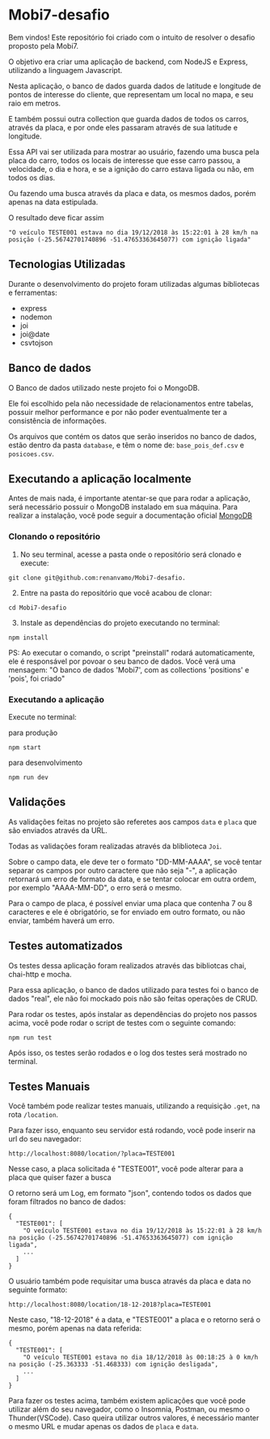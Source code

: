 # Mobi7-desafio

Bem vindos! Este repositório foi criado com o intuito de resolver o desafio proposto pela Mobi7.

O objetivo era criar uma aplicação de backend, com NodeJS e Express, utilizando a linguagem Javascript.

Nesta aplicação, o banco de dados guarda dados de latitude e longitude de pontos de interesse do cliente, que representam um local no mapa, e seu raio em metros.

E também possui outra collection que guarda dados de todos os carros, através da placa, e por onde eles passaram através de sua latitude e longitude.

Essa API vai ser utilizada para mostrar ao usuário, fazendo uma busca pela placa do carro, todos os locais de interesse que esse carro passou, a velocidade, o dia e hora, e se a ignição do carro estava ligada ou não, em todos os dias.

Ou fazendo uma busca através da placa e data, os mesmos dados, porém apenas na data estipulada.

O resultado deve ficar assim

```
"O veículo TESTE001 estava no dia 19/12/2018 às 15:22:01 à 28 km/h na posição (-25.56742701740896 -51.47653363645077) com ignição ligada"
```

## Tecnologias Utilizadas

Durante o desenvolvimento do projeto foram utilizadas algumas bibliotecas e ferramentas:

* express
* nodemon
* joi
* joi@date
* csvtojson

## Banco de dados

O Banco de dados utilizado neste projeto foi o MongoDB.

Ele foi escolhido pela não necessidade de relacionamentos entre tabelas, possuir melhor performance e por não poder eventualmente ter a consistência de informações.

Os arquivos que contém os datos que serão inseridos no banco de dados, estão dentro da pasta `database`, e têm o nome de:
`base_pois_def.csv` e `posicoes.csv`.

## Executando a aplicação localmente

Antes de mais nada, é importante atentar-se que para rodar a aplicação, será necessário possuir o MongoDB instalado em sua máquina.
Para realizar a instalação, você pode seguir a documentação oficial [MongoDB](https://docs.mongodb.com/manual/installation/)

### Clonando o repositório

1. No seu terminal, acesse a pasta onde o repositório será clonado e execute:
```
git clone git@github.com:renanvamo/Mobi7-desafio.
```

2. Entre na pasta do repositório que você acabou de clonar:
```
cd Mobi7-desafio
```

3. Instale as dependências do projeto executando no terminal:
```
npm install
```

PS: Ao executar o comando, o script "preinstall" rodará automaticamente, ele é responsável por povoar o seu banco de dados.
Você verá uma mensagem: "O banco de dados 'Mobi7', com as collections 'positions' e 'pois', foi criado"

### Executando a aplicação

Execute no terminal:

para produção

```
npm start
```

para desenvolvimento
```
npm run dev
```

## Validações

As validações feitas no projeto são referetes aos campos `data` e `placa` que são enviados através da URL.

Todas as validações foram realizadas através da bliblioteca `Joi`.

Sobre o campo data, ele deve ter o formato "DD-MM-AAAA", se você tentar separar os campos por outro caractere que não seja "-", a aplicação retornará um erro de formato da data, e se tentar colocar em outra ordem, por exemplo "AAAA-MM-DD", o erro será o mesmo.

Para o campo de placa, é possível enviar uma placa que contenha 7 ou 8 caracteres e ele é obrigatório, se for enviado em outro formato, ou não enviar, também haverá um erro.

## Testes automatizados

Os testes dessa aplicação foram realizados através das bibliotcas chai, chai-http e mocha.

Para essa aplicação, o banco de dados utilizado para testes foi o banco de dados "real", ele não foi mockado pois não são feitas operações de CRUD.

Para rodar os testes, após instalar as dependências do projeto nos passos acima, você pode rodar o script de testes com o seguinte comando:

```
npm run test
```

Após isso, os testes serão rodados e o log dos testes será mostrado no terminal.

## Testes Manuais

Você também pode realizar testes manuais, utilizando a requisição `.get`, na rota `/location`. 

Para fazer isso, enquanto seu servidor está rodando, você pode inserir na url do seu navegador:
```
http://localhost:8080/location/?placa=TESTE001
```

Nesse caso, a placa solicitada é "TESTE001", você pode alterar para a placa que quiser fazer a busca

O retorno será um Log, em formato "json", contendo todos os dados que foram filtrados no banco de dados:
```
{
  "TESTE001": [
    "O veículo TESTE001 estava no dia 19/12/2018 às 15:22:01 à 28 km/h na posição (-25.56742701740896 -51.47653363645077) com ignição ligada",
    ...
  ]
}
```

O usuário também pode requisitar uma busca através da placa e data no seguinte formato:
```
http://localhost:8080/location/18-12-2018?placa=TESTE001
```

Neste caso, "18-12-2018" é a data, e "TESTE001" a placa e o retorno será o mesmo, porém apenas na data referida:
```
{
  "TESTE001": [
    "O veículo TESTE001 estava no dia 18/12/2018 às 00:18:25 à 0 km/h na posição (-25.363333 -51.468333) com ignição desligada",
    ...
  ]
}
```

Para fazer os testes acima, também existem aplicações que você pode utilizar além do seu navegador, como o Insomnia, Postman, ou mesmo o Thunder(VSCode).
Caso queira utilizar outros valores, é necessário manter o mesmo URL e mudar apenas os dados de `placa` e `data`.
